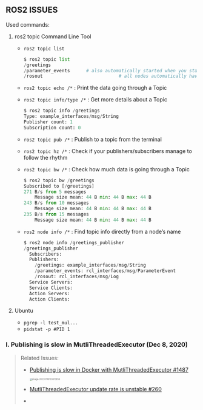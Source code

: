 ## ROS2 ISSUES

Used commands:

1. ros2 topic Command Line Tool

   - `ros2 topic list`

     ```python
     $ ros2 topic list
     /greetings
     /parameter_events		# also automatically started when you start the node. Every time a change has been made to parameters for this node, the change will be published to this topic.
     /rosout							# all nodes automatically have a publisher to this topic when started. When you print a ROS2 log, the log will be sent to that topic.
     ```

   - `ros2 topic echo /*` : Print the data going through a Topic

   - `ros2 topic info/type /*` : Get more details about a Topic

     ```python
     $ ros2 topic info /greetings 
     Type: example_interfaces/msg/String
     Publisher count: 1
     Subscription count: 0
     ```

   - `ros2 topic pub /*` : Publish to a topic from the terminal

   - `ros2 topic hz /*` : Check if your publishers/subscribers manage to follow the rhythm

   - `ros2 topic bw /*` : Check how much data is going through a Topic

     ```python
     $ ros2 topic bw /greetings 
     Subscribed to [/greetings]
     271 B/s from 5 messages
         Message size mean: 44 B min: 44 B max: 44 B
     243 B/s from 10 messages
         Message size mean: 44 B min: 44 B max: 44 B
     235 B/s from 15 messages
         Message size mean: 44 B min: 44 B max: 44 B
     ```

   - `ros2 node info /*` : Find topic info directly from a node’s name

     ```python
     $ ros2 node info /greetings_publisher 
     /greetings_publisher
       Subscribers:
       Publishers:
         /greetings: example_interfaces/msg/String
         /parameter_events: rcl_interfaces/msg/ParameterEvent
         /rosout: rcl_interfaces/msg/Log
       Service Servers:
       Service Clients:
       Action Servers:
       Action Clients:
     ```

2. Ubuntu

   - `pgrep -l test_mul...`
   - `pidstat -p #PID 1`



### I. Publishing is **slow** in MutliThreadedExecutor (Dec 8, 2020)

> Related Issues:
>
> - [Publishing is slow in Docker with MutliThreadedExecutor #1487](https://github.com/ros2/rclcpp/issues/1487)
>
>   <img src="/Users/liusongran/Library/Application Support/typora-user-images/image-20220716103813658.png" alt="image-20220716103813658" style="zoom:40%;" />
>
> - [MutliThreadedExecutor update rate is unstable #260](https://github.com/ros-controls/ros2_control/issues/260)
>
> - 